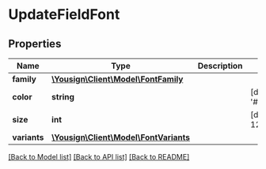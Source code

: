 # UpdateFieldFont

## Properties
Name | Type | Description | Notes
------------ | ------------- | ------------- | -------------
**family** | [**\Yousign\Client\Model\FontFamily**](FontFamily.md) |  | 
**color** | **string** |  | [default to '#000000']
**size** | **int** |  | [default to 12]
**variants** | [**\Yousign\Client\Model\FontVariants**](FontVariants.md) |  | 

[[Back to Model list]](../../README.md#documentation-for-models) [[Back to API list]](../../README.md#documentation-for-api-endpoints) [[Back to README]](../../README.md)
